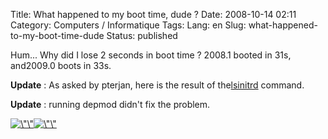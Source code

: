 Title: What happened to my boot time, dude ?
Date: 2008-10-14 02:11
Category: Computers / Informatique
Tags:
Lang: en
Slug: what-happened-to-my-boot-time-dude
Status: published

Hum... Why did I lose 2 seconds in boot time ? 2008.1 booted in 31s, and2009.0 boots in 33s.

**Update** : As asked by pterjan, here is the result of the[lsinitrd](http://pastebin.com/m195c69bf) command.

**Update** : running depmod didn't fix the problem.

[![\\"\\"](/public/mandriva/.bootchart_m.jpg "\"Bootchart")](/public/mandriva/bootchart.png)[![\\"\\"](/public/mandriva/.bootchart-2009.0_m.jpg "\"2009.0")](/public/mandriva/bootchart-2009.0.png)
